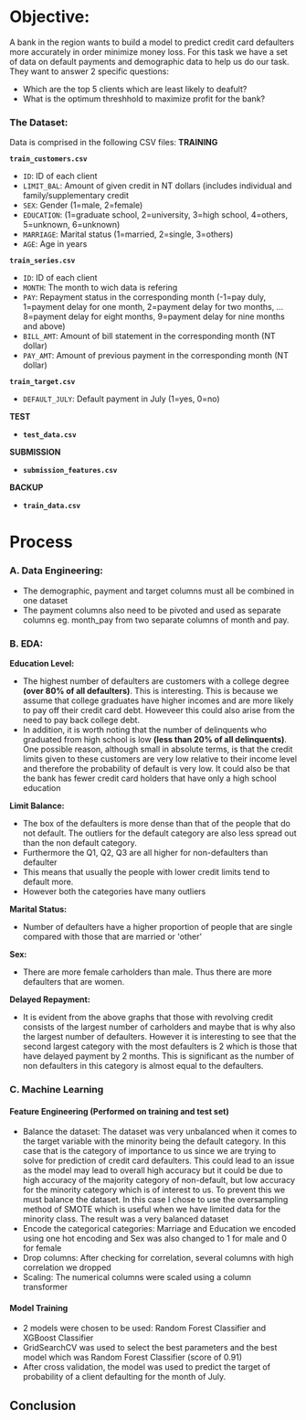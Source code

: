 # Objective:
A bank in the region wants to build a model to predict credit card defaulters more accurately in order minimize money loss. For this task we have a set of data on default payments and demographic data to help us do our task. They want to answer 2 specific questions:
- Which are the top 5 clients which are least likely to deafult?
- What is the optimum threshhold to maximize profit for the bank?

### The Dataset:
Data is comprised in the following CSV files:
**TRAINING**

**`train_customers.csv`**
 - `ID`: ID of each client
 - `LIMIT_BAL`: Amount of given credit in NT dollars (includes individual and family/supplementary credit
 - `SEX`: Gender (1=male, 2=female)
 - `EDUCATION`: (1=graduate school, 2=university, 3=high school, 4=others, 5=unknown, 6=unknown)
 - `MARRIAGE`: Marital status (1=married, 2=single, 3=others)
 - `AGE`: Age in years
 
**`train_series.csv`**
 - `ID`: ID of each client
 - `MONTH`: The month to wich data is refering
 - `PAY`: Repayment status in the corresponding month (-1=pay duly, 1=payment delay for one month, 2=payment delay for two months, … 8=payment delay for eight months, 9=payment delay for nine months and above)
 - `BILL_AMT`: Amount of bill statement in the corresponding month (NT dollar)
 - `PAY_AMT`: Amount of previous payment in the corresponding month (NT dollar)
 
**`train_target.csv`**
 - `DEFAULT_JULY`: Default payment in July (1=yes, 0=no)
 
 
**TEST**
 - **`test_data.csv`**
 
**SUBMISSION**
 - **`submission_features.csv`**
 
**BACKUP**
 - **`train_data.csv`**

# Process

### A. Data Engineering:
- The demographic, payment and target columns must all be combined in one dataset
- The payment columns also need to be pivoted and used as separate columns eg. month_pay from two separate columns of month and pay.

### B. EDA:
**Education Level:**
- The highest number of defaulters are customers with a college degree **(over 80% of all defaulters)**. This is interesting. This is because we assume that college graduates have higher incomes and are more likely to pay off their credit card debt. Howeveer this could also arise from the need to pay back college debt.
 - In addition, it is worth noting that the number of delinquents who graduated from high school is low **(less than 20% of all delinquents)**. One possible reason, although small in absolute terms, is that the credit limits given to these customers are very low relative to their income level and therefore the probability of default is very low. It could also be that the bank has fewer credit card holders that have only a high school education

**Limit Balance:**
- The box of the defaulters is more dense than that of the people that do not default. The outliers for the default category are also less spread out than the non default category. 
- Furthermore the Q1, Q2, Q3 are all higher for non-defaulters than defaulter
- This means that usually the people with lower credit limits tend to default more. 
- However both the categories have many outliers

**Marital Status:**
- Number of defaulters have a higher proportion of people that are single compared with those that are married or 'other'

**Sex:**
- There are more female carholders than male. Thus there are more defaulters that are women.

**Delayed Repayment:**
- It is evident from the above graphs that those with revolving credit consists of the largest number of carholders and maybe that is why also the largest number of defaulters. However it is interesting to see that the second largest category with the most defaulters is 2 which is those that have delayed payment by 2 months. This is significant as the number of non defaulters in this category is almost equal to the defaulters.

### C. Machine Learning
#### Feature Engineering (Performed on training and test set)
- Balance the dataset: The dataset was very unbalanced when it comes to the target variable with the minority being the default category. In this case that is the category of importance to us since we are trying to solve for prediction of credit card defaulters. This could lead to an issue as the model may lead to overall high accuracy but it could be due to high accuracy of the majority category of non-default, but low accuracy for the minority category which is of interest to us. To prevent this we must balance the dataset. In this case I chose to use the oversampling method of SMOTE which is useful when we have limited data for the minority class. The result was a very balanced dataset
- Encode the categorical categories: Marriage and Education we encoded using one hot encoding and Sex was also changed to 1 for male and 0 for female
- Drop columns: After checking for correlation, several columns with high correlation we dropped
- Scaling: The numerical columns were scaled using a column transformer
  
#### Model Training
- 2 models were chosen to be used: Random Forest Classifier and XGBoost Classifier
- GridSearchCV was used to select the best parameters and the best model which was Random Forest Classifier (score of 0.91)
- After cross validation, the model was used to predict the target of probability of a client defaulting for the month of July. 

## Conclusion

